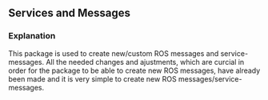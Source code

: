 ## Services and Messages

### Explanation
This package is used to create new/custom ROS messages and service-messages. All the needed changes and ajustments, which are curcial in order for the package to be able to create new ROS messages, have already been made and it is very simple to create new ROS messages/service-messages.

